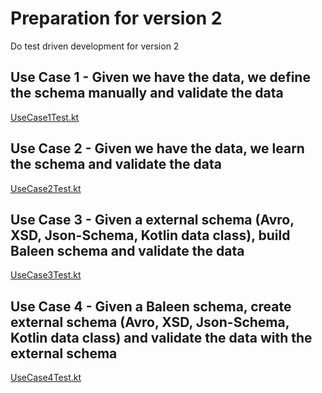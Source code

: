 # Preparation for version 2

Do test driven development for version 2

## Use Case 1 - Given we have the data, we define the schema manually and validate the data

[UseCase1Test.kt](./src/test/kotlin/com/shoprunner/baleen/version2/UseCase1Test.kt)

## Use Case 2 - Given we have the data, we learn the schema and validate the data

[UseCase2Test.kt](./src/test/kotlin/com/shoprunner/baleen/version2/UseCase2Test.kt)

## Use Case 3 - Given a external schema (Avro, XSD, Json-Schema, Kotlin data class), build Baleen schema and validate the data

[UseCase3Test.kt](./src/test/kotlin/com/shoprunner/baleen/version2/UseCase3Test.kt)

## Use Case 4 - Given a Baleen schema, create external schema (Avro, XSD, Json-Schema, Kotlin data class) and validate the data with the external schema

[UseCase4Test.kt](./src/test/kotlin/com/shoprunner/baleen/version2/UseCase4Test.kt)